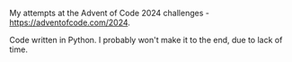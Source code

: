 My attempts at the Advent of Code 2024 challenges - https://adventofcode.com/2024.

Code written in Python. I probably won't make it to the end, due to lack of time.